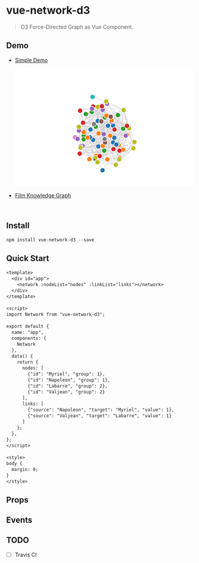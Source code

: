 # vue-network-d3

> D3 Force-Directed Graph as Vue Component.

## Demo

- [Simple Demo]()

  ![simple-demo](./doc-assets/simple-demo.gif)

- [Film Knowledge Graph]()

  ![]()

## Install

```
npm install vue-network-d3 --save
```

## Quick Start

```vue
<template>
  <div id="app">
    <network :nodeList="nodes" :linkList="links"></network>
  </div>
</template>

<script>
import Network from "vue-network-d3";

export default {
  name: "app",
  components: {
    Network
  },
  data() {
    return {
      nodes: [
      	{"id": "Myriel", "group": 1},
      	{"id": "Napoleon", "group": 1},
        {"id": "Labarre", "group": 2},
        {"id": "Valjean", "group": 2}
      ],
      links: [
        {"source": "Napoleon", "target": "Myriel", "value": 1},
        {"source": "Valjean", "target": "Labarre", "value": 1}
      ]
    };
  },
};
</script>

<style>
body {
  margin: 0;
}
</style>

```

## Props


## Events

## TODO
- [ ] Travis CI




